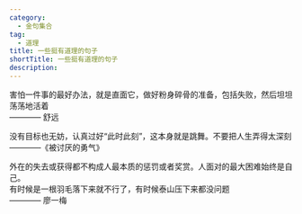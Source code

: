 ```yaml
---
category:
  - 金句集合
tag:
  - 道理
title: 一些挺有道理的句子
shortTitle: 一些挺有道理的句子
description: 
---
```


害怕一件事的最好办法，就是直面它，做好粉身碎骨的准备，包括失败，然后坦坦荡荡地活着   
———— 舒远

没有目标也无妨，认真过好“此时此刻”，这本身就是跳舞。不要把人生弄得太深刻   
————《被讨厌的勇气》

外在的失去或获得都不构成人最本质的惩罚或者奖赏。人面对的最大困难始终是自己。   
有时候是一根羽毛落下来就不行了，有时候泰山压下来都没问题   
———— 廖一梅